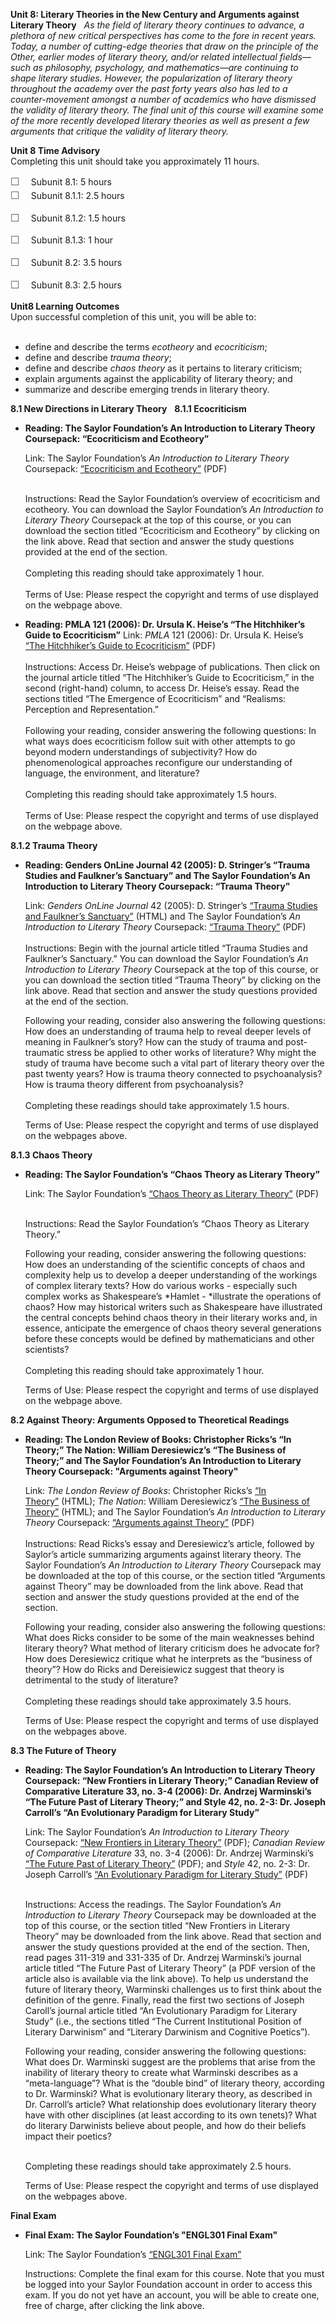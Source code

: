 **Unit 8: Literary Theories in the New Century and Arguments against
Literary Theory** <span id="8"></span> 
*As the field of literary theory continues to advance, a plethora of new
critical perspectives has come to the fore in recent years. Today, a
number of cutting-edge theories that draw on the principle of the Other,
earlier modes of literary theory, and/or related intellectual
fields—such as philosophy, psychology, and mathematics—are continuing to
shape literary studies. However, the popularization of literary theory
throughout the academy over the past forty years also has led to a
counter-movement amongst a number of academics who have dismissed the
validity of literary theory. The final unit of this course will examine
some of the more recently developed literary theories as well as present
a few arguments that critique the validity of literary theory.*

**Unit 8 Time Advisory**  
Completing this unit should take you approximately 11 hours.  
  
 <span
style="color: rgb(85, 85, 85); font-family: 'Myriad Pro', 'Gill Sans', 'Gill Sans MT', Calibri, sans-serif; font-size: 16.363636016845703px; line-height: 21.81818199157715px;">☐
   </span>Subunit 8.1: 5 hours  
<span
style="color: rgb(85, 85, 85); font-family: 'Myriad Pro', 'Gill Sans', 'Gill Sans MT', Calibri, sans-serif; font-size: 16.363636016845703px; line-height: 21.81818199157715px;">☐
   </span>Subunit 8.1.1: 2.5 hours

<span
style="color: rgb(85, 85, 85); font-family: 'Myriad Pro', 'Gill Sans', 'Gill Sans MT', Calibri, sans-serif; font-size: 16.363636016845703px; line-height: 21.81818199157715px;">☐
   </span>Subunit 8.1.2: 1.5 hours

<span
style="color: rgb(85, 85, 85); font-family: 'Myriad Pro', 'Gill Sans', 'Gill Sans MT', Calibri, sans-serif; font-size: 16.363636016845703px; line-height: 21.81818199157715px;">☐
   </span>Subunit 8.1.3: 1 hour

<span
style="color: rgb(85, 85, 85); font-family: 'Myriad Pro', 'Gill Sans', 'Gill Sans MT', Calibri, sans-serif; font-size: 16.363636016845703px; line-height: 21.81818199157715px;">☐
   </span>Subunit 8.2: 3.5 hours  
  
 <span
style="color: rgb(85, 85, 85); font-family: 'Myriad Pro', 'Gill Sans', 'Gill Sans MT', Calibri, sans-serif; font-size: 16.363636016845703px; line-height: 21.81818199157715px;">☐
   </span>Subunit 8.3: 2.5 hours

**Unit8 Learning Outcomes**  
Upon successful completion of this unit, you will be able to:  
  
-   define and describe the terms *ecotheory* and *ecocriticism*;
-   define and describe *trauma theory*;
-   define and describe *chaos theory* as it pertains to literary
    criticism;
-   explain arguments against the applicability of literary theory; and
-   summarize and describe emerging trends in literary theory.

**8.1 New Directions in Literary Theory** <span id="8.1"></span> 
**8.1.1 Ecocriticism** <span id="8.1.1"></span> 
-   **Reading: The Saylor Foundation’s An Introduction to Literary
    Theory Coursepack: “Ecocriticism and Ecotheory”**

    <span id="cke_bm_555S" style="display: none;"> </span><span
    id="cke_bm_556S" style="display: none;"> </span>Link: The Saylor
    Foundation’s *An Introduction to Literary Theory* Coursepack:
    [“Ecocriticism and
    Ecotheory”](https://resources.saylor.org/archived/wp-content/uploads/2011/09/ENGL301-Eco-Criticism.pdf) (PDF)

       
     Instructions: Read the Saylor Foundation’s overview of ecocriticism
    and ecotheory. You can download the Saylor Foundation’s *An
    Introduction to Literary Theory* Coursepack at the top of this
    course, or you can download the section titled “Ecocriticism and
    Ecotheory” by clicking on the link above. Read that section and
    answer the study questions provided at the end of the section.  
        
     Completing this reading should take approximately 1 hour.  
        
     Terms of Use: Please respect the copyright and terms of use
    displayed on the webpage above.<span id="cke_bm_556E"
    style="display: none;"> </span><span id="cke_bm_555E"
    style="display: none;"> </span>

-   **Reading: PMLA 121 (2006): Dr. Ursula K. Heise’s “The Hitchhiker’s
    Guide to Ecocriticism”**
    Link: *PMLA* 121 (2006): Dr. Ursula K. Heise’s [“The Hitchhiker’s
    Guide to
    Ecocriticism”](https://web.archive.org/web/20120116123450/http://www.stanford.edu/~uheise/publications/articles.htm) (PDF)  
        
     Instructions: Access Dr. Heise’s webpage of publications. Then
    click on the journal article titled “The Hitchhiker’s Guide to
    Ecocriticism,” in the second (right-hand) column, to access Dr.
    Heise’s essay. Read the sections titled “The Emergence of
    Ecocriticism” and “Realisms: Perception and Representation.”  
        
     Following your reading, consider answering the following questions:
    In what ways does ecocriticism follow suit with other attempts to go
    beyond modern understandings of subjectivity? How do
    phenomenological approaches reconfigure our understanding of
    language, the environment, and literature?  
        
     Completing this reading should take approximately 1.5 hours.  
        
     Terms of Use: Please respect the copyright and terms of use
    displayed on the webpage above.

**8.1.2 Trauma Theory** <span id="8.1.2"></span> 
-   **Reading: Genders OnLine Journal 42 (2005): D. Stringer’s “Trauma
    Studies and Faulkner’s Sanctuary” and The Saylor Foundation’s An
    Introduction to Literary Theory Coursepack: “Trauma Theory”**

    Link: *Genders OnLine Journal* 42 (2005): D. Stringer’s [“Trauma
    Studies and Faulkner’s
    Sanctuary”](http://www.genders.org/g42/g42_stringer.html) (HTML) and
    The Saylor Foundation’s *An Introduction to Literary Theory*
    Coursepack: [“Trauma
    Theory”](https://resources.saylor.org/archived/wp-content/uploads/2012/08/ENGL301-Trauma-Theory.pdf) (PDF)  
        
    Instructions: Begin with the journal article titled “Trauma Studies
    and Faulkner’s Sanctuary.” You can download the Saylor Foundation’s
    *An Introduction to Literary Theory* Coursepack at the top of this
    course, or you can download the section titled “Trauma Theory” by
    clicking on the link above. Read that section and answer the study
    questions provided at the end of the section.  
      
     Following your reading, consider also answering the following
    questions: How does an understanding of trauma help to reveal deeper
    levels of meaning in Faulkner’s story? How can the study of trauma
    and post-traumatic stress be applied to other works of literature?
    Why might the study of trauma have become such a vital part of
    literary theory over the past twenty years? How is trauma theory
    connected to psychoanalysis? How is trauma theory different from
    psychoanalysis?  
        
     Completing these readings should take approximately 1.5 hours.

      
     Terms of Use: Please respect the copyright and terms of use
    displayed on the webpages above.

**8.1.3 Chaos Theory** <span id="8.1.3"></span> 
-   **Reading: The Saylor Foundation’s “Chaos Theory as Literary
    Theory”**

    Link: The Saylor Foundation’s [“Chaos Theory as Literary
    Theory”](https://resources.saylor.org/archived/wp-content/uploads/2012/02/ENGL301-Unit-8.1.3-Chaos-Theory-as-Literary-Theory.pdf) (PDF)  
      

    Instructions: Read the Saylor Foundation’s “Chaos Theory as Literary
    Theory.”  
      
     Following your reading, consider answering the following questions:
    How does an understanding of the scientific concepts of chaos and
    complexity help us to develop a deeper understanding of the workings
    of complex literary texts? How do various works - especially such
    complex works as Shakespeare’s *Hamlet - *illustrate the operations
    of chaos? How may historical writers such as Shakespeare have
    illustrated the central concepts behind chaos theory in their
    literary works and, in essence, anticipate the emergence of chaos
    theory several generations before these concepts would be defined by
    mathematicians and other scientists?   
        
     Completing this reading should take approximately 1 hour.  
      
     Terms of Use: Please respect the copyright and terms of use
    displayed on the webpage above.

**8.2 Against Theory: Arguments Opposed to Theoretical Readings** <span
id="8.2"></span> 
-   **Reading: The London Review of Books: Christopher Ricks’s “In
    Theory;” The Nation: William Deresiewicz’s “The Business of Theory;”
    and The Saylor Foundation’s An Introduction to Literary Theory
    Coursepack: "Arguments against Theory"**

    Link: *The* *London Review of Books*: Christopher Ricks’s [“In
    Theory”](http://www.lrb.co.uk/v03/n07/christopher-ricks/in-theory) (HTML);
    *The Nation*: William Deresiewicz’s [“The Business of
    Theory”](http://www.thenation.com/article/business-theory) (HTML);
    and The Saylor Foundation’s *An Introduction to Literary Theory*
    Coursepack: [“Arguments against
    Theory”](https://resources.saylor.org/archived/wp-content/uploads/2011/09/ENGL301-Arguments-against-Theory.pdf) (PDF)  
        
    Instructions: Read Ricks’s essay and Deresiewicz’s article, followed
    by Saylor’s article summarizing arguments against literary theory.
    The Saylor Foundation’s *An Introduction to Literary Theory*
    Coursepack may be downloaded at the top of this course, or the
    section titled “Arguments against Theory” may be downloaded from the
    link above. Read that section and answer the study questions
    provided at the end of the section.  
      
     Following your reading, consider also answering the following
    questions: What does Ricks consider to be some of the main
    weaknesses behind literary theory? What method of literary criticism
    does he advocate for? How does Deresiewicz critique what he
    interprets as the “business of theory”? How do Ricks and
    Dereisiewicz suggest that theory is detrimental to the study of
    literature?  
        
     Completing these readings should take approximately 3.5 hours.

      
     Terms of Use: Please respect the copyright and terms of use
    displayed on the webpages above.

**8.3 The Future of Theory** <span id="8.3"></span> 
-   **Reading: The Saylor Foundation’s An Introduction to Literary
    Theory Coursepack: “New Frontiers in Literary Theory;” Canadian
    Review of Comparative Literature 33, no. 3-4 (2006): Dr. Andrzej
    Warminski’s “The Future Past of Literary Theory;” and Style 42, no.
    2-3: Dr. Joseph Carroll’s “An Evolutionary Paradigm for Literary
    Study”**

    Link: The Saylor Foundation’s *An Introduction to Literary Theory*
    Coursepack: [“New Frontiers in Literary
    Theory”](https://resources.saylor.org/archived/wp-content/uploads/2011/09/ENGL301-New-Frontiers-in-Literary-Theory.pdf) (PDF);
    *Canadian Review of Comparative Literature* 33, no. 3-4 (2006): Dr.
    Andrzej Warminski’s [“The Future Past of Literary
    Theory”](http://ejournals.library.ualberta.ca/index.php/crcl/article/view/10704/8261) (PDF);
    and *Style* 42, no. 2-3: Dr. Joseph Carroll’s [“An Evolutionary
    Paradigm for Literary
    Study”](http://www.engl.niu.edu/ojs/index.php/style/article/view/263/198) (PDF)  
      

    Instructions: Access the readings. The Saylor Foundation’s *An
    Introduction to Literary Theory* Coursepack may be downloaded at the
    top of this course, or the section titled “New Frontiers in Literary
    Theory” may be downloaded from the link above. Read that section and
    answer the study questions provided at the end of the section. Then,
    read pages 311-319 and 331-335 of Dr. Andrzej Warminski’s journal
    article titled “The Future Past of Literary Theory” (a PDF version
    of the article also is available via the link above). To help us
    understand the future of literary theory, Warminski challenges us to
    first think about the definition of the genre. Finally, read the
    first two sections of Joseph Caroll’s journal article titled “An
    Evolutionary Paradigm for Literary Study” (i.e., the sections titled
    “The Current Institutional Position of Literary Darwinism” and
    “Literary Darwinism and Cognitive Poetics”).  
      
     Following your reading, consider answering the following questions:
    What does Dr. Warminski suggest are the problems that arise from the
    inability of literary theory to create what Warminski describes as a
    “meta-language”? What is the “double bind” of literary theory,
    according to Dr. Warminski? What is evolutionary literary theory, as
    described in Dr. Carroll’s article? What relationship does
    evolutionary literary theory have with other disciplines (at least
    according to its own tenets)? What do literary Darwinists believe
    about people, and how do their beliefs impact their poetics?  
      

    Completing these readings should take approximately 2.5 hours.

      
     Terms of Use: Please respect the copyright and terms of use
    displayed on the webpages above.

**Final Exam** <span id="9"></span> 
-   **Final Exam: The Saylor Foundation’s "ENGL301 Final Exam"**

    Link: The Saylor Foundation’s [“ENGL301 Final
    Exam”](http://school.saylor.org/mod/quiz/view.php?id=1399)  
      
     Instructions: Complete the final exam for this course. Note that
    you must be logged into your Saylor Foundation account in order to
    access this exam. If you do not yet have an account, you will be
    able to create one, free of charge, after clicking the link above.


